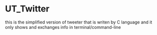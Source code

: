 # UT_Twitter
this is the simplified version of tweeter that is writen by C language and it only shows and exchanges info in terminal/command-line
